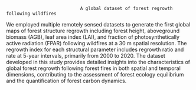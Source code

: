                                 A global dataset of forest regrowth following wildfires                           
We employed multiple remotely sensed datasets to generate the first global maps of forest structure regrowth including
forest height, aboveground biomass (AGB), leaf area index (LAI), and fraction of photosynthetically active radiation (FPAR) following
wildfires at a 30 m spatial resolution. The regrowth index for each structural parameter includes regrowth ratio and rate at 5-year
intervals, primarily from 2000 to 2020. The dataset developed in this study provides detailed insights into the characteristics of global
forest regrowth following forest fires in both spatial and temporal dimensions, contributing to the assessment of forest ecology 
equilibrium and the quantification of forest carbon dynamics.
